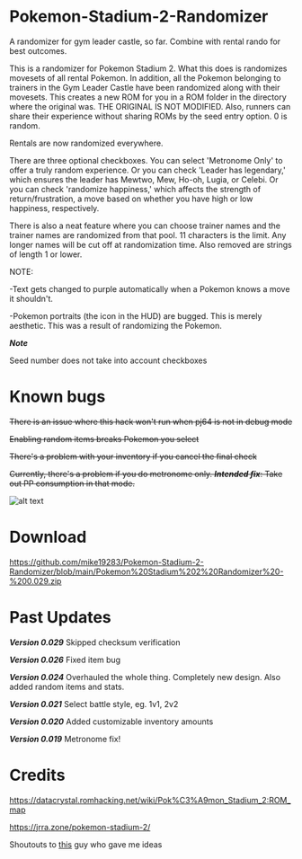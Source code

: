 # Pokemon-Stadium-2-Randomizer
A randomizer for gym leader castle, so far. Combine with rental rando for best outcomes.

This is a randomizer for Pokemon Stadium 2. What this does is randomizes movesets of all rental Pokemon. In addition, all the Pokemon belonging to trainers in the Gym Leader Castle have been randomized along with their movesets. This creates a new ROM for you in a ROM folder in the directory where the original was. THE ORIGINAL IS NOT MODIFIED. Also, runners can share their experience without sharing ROMs by the seed entry option. 0 is random.

Rentals are now randomized everywhere.

There are three optional checkboxes. You can select 'Metronome Only' to offer a truly random experience. Or you can check 'Leader has legendary,' which ensures the leader has Mewtwo, Mew, Ho-oh, Lugia, or Celebi. Or you can check 'randomize happiness,' which affects the strength of return/frustration, a move based on whether you have high or low happiness, respectively.

There is also a neat feature where you can choose trainer names and the trainer names are randomized from that pool. 11 characters is the limit. Any longer names will be cut off at randomization time. Also removed are strings of length 1 or lower.

NOTE:

-Text gets changed to purple automatically when a Pokemon knows a move it shouldn't.

-Pokemon portraits (the icon in the HUD) are bugged. This is merely aesthetic. This was a result of randomizing the Pokemon.

***Note***

Seed number does not take into account checkboxes

# Known bugs

~~There is an issue where this hack won't run when pj64 is not in debug mode~~

~~Enabling random items breaks Pokemon you select~~

~~There's a problem with your inventory if you cancel the final check~~

~~Currently, there's a problem if you do metronome only. ***Intended fix***: Take out PP consumption in that mode.~~

![alt text](https://i.imgur.com/838XcKx.png)

# Download
https://github.com/mike19283/Pokemon-Stadium-2-Randomizer/blob/main/Pokemon%20Stadium%202%20Randomizer%20-%200.029.zip

# Past Updates

***Version 0.029***
Skipped checksum verification

***Version 0.026***
Fixed item bug

***Version 0.024***
Overhauled the whole thing. Completely new design. Also added random items and stats.

***Version 0.021***
Select battle style, eg. 1v1, 2v2

***Version 0.020***
Added customizable inventory amounts

***Version 0.019***
Metronome fix!

# Credits

https://datacrystal.romhacking.net/wiki/Pok%C3%A9mon_Stadium_2:ROM_map

https://jrra.zone/pokemon-stadium-2/

Shoutouts to [this](https://github.com/Dunstklinge/Stadium_2_Randomizer) guy who gave me ideas
